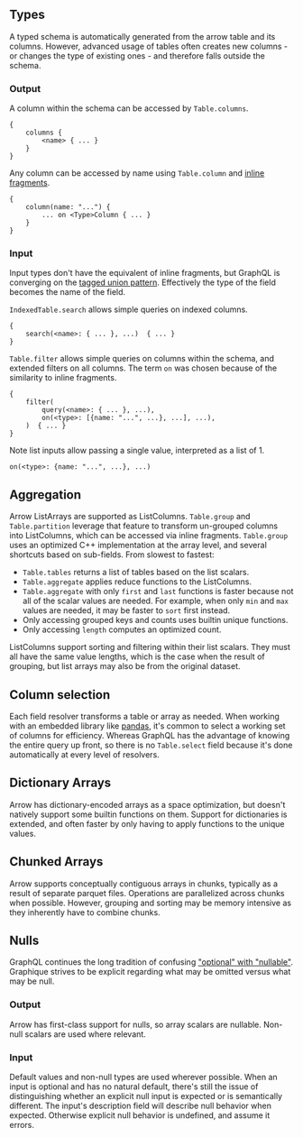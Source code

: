 ## Types
A typed schema is automatically generated from the arrow table and its columns. However, advanced usage of tables often creates new columns - or changes the type of existing ones - and therefore falls outside the schema.

### Output
A column within the schema can be accessed by `Table.columns`.
```
{
    columns {
        <name> { ... }
    }
}
```

Any column can be accessed by name using `Table.column` and [inline fragments](https://graphql.org/learn/queries/#inline-fragments).
```
{
    column(name: "...") {
        ... on <Type>Column { ... }
    }
}
```

### Input
Input types don't have the equivalent of inline fragments, but GraphQL is converging on the [tagged union pattern](https://github.com/graphql/graphql-spec/pull/825). Effectively the type of the field becomes the name of the field.

`IndexedTable.search` allows simple queries on indexed columns.
```
{
    search(<name>: { ... }, ...)  { ... }
}
```

`Table.filter` allows simple queries on columns within the schema, and extended filters on all columns. The term `on` was chosen because of the similarity to inline fragments.
```
{
    filter(
        query(<name>: { ... }, ...),
        on(<type>: [{name: "...", ...}, ...], ...),
    )  { ... }
}
```

Note list inputs allow passing a single value, interpreted as a list of 1.
```
on(<type>: {name: "...", ...}, ...)
```

## Aggregation
Arrow ListArrays are supported as ListColumns. `Table.group` and `Table.partition` leverage that feature to transform un-grouped columns into ListColumns, which can be accessed via inline fragments. `Table.group` uses an optimized C++ implementation at the array level, and several shortcuts based on sub-fields. From slowest to fastest:

* `Table.tables` returns a list of tables based on the list scalars. 
* `Table.aggregate` applies reduce functions to the ListColumns.
* `Table.aggregate` with only `first` and `last` functions is faster because not all of the scalar values are needed. For example, when only `min` and `max` values are needed, it may be faster to `sort` first instead.
* Only accessing grouped keys and counts uses builtin unique functions.
* Only accessing `length` computes an optimized count.

ListColumns support sorting and filtering within their list scalars. They must all have the same value lengths, which is the case when the result of grouping, but list arrays may also be from the original dataset.
## Column selection
Each field resolver transforms a table or array as needed. When working with an embedded library like [pandas](https://pandas.pydata.org), it's common to select a working set of columns for efficiency. Whereas GraphQL has the advantage of knowing the entire query up front, so there is no `Table.select` field because it's done automatically at every level of resolvers.

## Dictionary Arrays
Arrow has dictionary-encoded arrays as a space optimization, but doesn't natively support some builtin functions on them. Support for dictionaries is extended, and often faster by only having to apply functions to the unique values.

## Chunked Arrays
Arrow supports conceptually contiguous arrays in chunks, typically as a result of separate parquet files. Operations are parallelized across chunks when possible. However, grouping and sorting may be memory intensive as they inherently have to combine chunks.

## Nulls
GraphQL continues the long tradition of confusing ["optional" with "nullable"](https://github.com/graphql/graphql-spec/issues/872). Graphique strives to be explicit regarding what may be omitted versus what may be null.

### Output
Arrow has first-class support for nulls, so array scalars are nullable. Non-null scalars are used where relevant.

### Input
Default values and non-null types are used wherever possible. When an input is optional and has no natural default, there's still the issue of distinguishing whether an explicit null input is expected or is semantically different. The input's description field will describe null behavior when expected. Otherwise explicit null behavior is undefined, and assume it errors.
